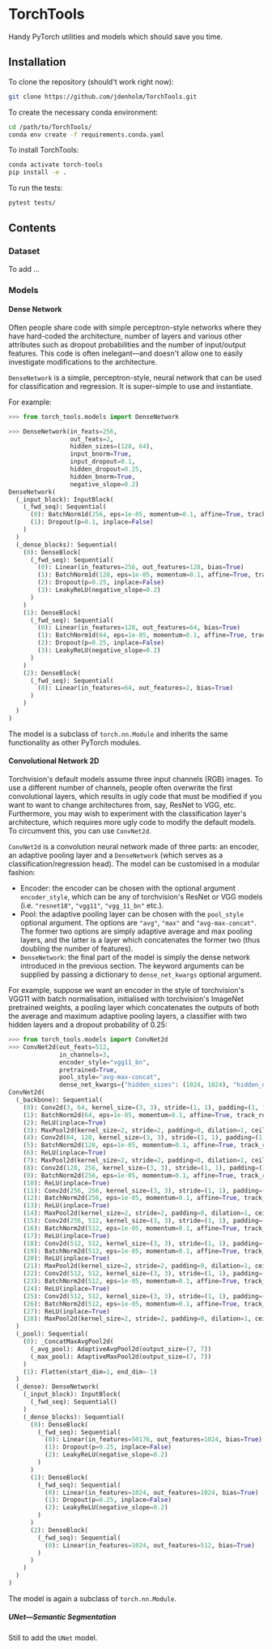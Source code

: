 # TorchTools
Handy PyTorch utilities and models which should save you time.


## Installation
To clone the repository (should't work right now):
```bash
git clone https://github.com/jdenholm/TorchTools.git
```

To create the necessary conda environment:
```bash
cd /path/to/TorchTools/
conda env create -f requirements.conda.yaml
```

To install TorchTools:
```bash
conda activate torch-tools
pip install -e .
```

To run the tests:
```bash
pytest tests/
```

## Contents


### Dataset
To add ...

### Models

#### Dense Network
Often people share code with simple perceptron-style networks where they have hard-coded the architecture, number of layers and various other attributes such as dropout probabilities and the number of input/output features. This code is often inelegant—and doesn't allow one to easily investigate modifications to the architecture.

`DenseNetwork` is a simple, perceptron-style, neural network that can be used
for classification and regression. It is super-simple to use and instantiate.

For example:
```python
>>> from torch_tools.models import DenseNetwork

>>> DenseNetwork(in_feats=256,
                 out_feats=2,
                 hidden_sizes=(128, 64),
                 input_bnorm=True,
                 input_dropout=0.1,
                 hidden_dropout=0.25,
                 hidden_bnorm=True,
                 negative_slope=0.2)
DenseNetwork(
  (_input_block): InputBlock(
    (_fwd_seq): Sequential(
      (0): BatchNorm1d(256, eps=1e-05, momentum=0.1, affine=True, track_running_stats=True)
      (1): Dropout(p=0.1, inplace=False)
    )
  )
  (_dense_blocks): Sequential(
    (0): DenseBlock(
      (_fwd_seq): Sequential(
        (0): Linear(in_features=256, out_features=128, bias=True)
        (1): BatchNorm1d(128, eps=1e-05, momentum=0.1, affine=True, track_running_stats=True)
        (2): Dropout(p=0.25, inplace=False)
        (3): LeakyReLU(negative_slope=0.2)
      )
    )
    (1): DenseBlock(
      (_fwd_seq): Sequential(
        (0): Linear(in_features=128, out_features=64, bias=True)
        (1): BatchNorm1d(64, eps=1e-05, momentum=0.1, affine=True, track_running_stats=True)
        (2): Dropout(p=0.25, inplace=False)
        (3): LeakyReLU(negative_slope=0.2)
      )
    )
    (2): DenseBlock(
      (_fwd_seq): Sequential(
        (0): Linear(in_features=64, out_features=2, bias=True)
      )
    )
  )
)
```
The model is a subclass of `torch.nn.Module` and inherits the same functionality as other PyTorch modules.

#### Convolutional Network 2D
Torchvision's default models assume three input channels (RGB) images. To use a different number of channels, people often overwrite the first convolutional layers, which results in ugly code that must be modified if you want to want to change architectures from, say, ResNet to VGG, etc. Furthermore, you may wish to experiment with the classification layer's architecture, which requires more ugly code to modify the default models. To circumvent this, you can use `ConvNet2d`.

`ConvNet2d` is a convolution neural network made of three parts: an encoder, an adaptive pooling layer and a `DenseNetwork` (which serves as a classification/regression head). The model can be customised in a modular fashion:

* Encoder: the encoder can be chosen with the optional argument `encoder_style`, which can be any of torchvision's ResNet or VGG models (i.e. `"resnet18"`, `"vgg11"`, `"vgg_11_bn"` etc.).
* Pool: the adaptive pooling layer can be chosen with the `pool_style` optional argument. The options are `"avg"`, `"max"` and `"avg-max-concat"`. The former two options are simply adaptive average and max pooling layers, and the latter is a layer which concatenates the former two (thus doubling the number of features).
* `DenseNetwork`: the final part of the model is simply the dense network introduced in the previous section. The keyword arguments can be supplied by passing a dictionary to `dense_net_kwargs` optional argument.


For example, suppose we want an encoder in the style of torchvision's VGG11 with batch normalisation, initialised with torchvision's ImageNet pretrained weights, a pooling layer which concatenates the outputs of both the average and maximum adaptive pooling layers, a classifier with two hidden layers and a dropout probability of 0.25:

```python
>>> from torch_tools.models import ConvNet2d
>>> ConvNet2d(out_feats=512,
              in_channels=3,
              encoder_style="vgg11_bn",
              pretrained=True,
              pool_style="avg-max-concat",
              dense_net_kwargs={"hidden_sizes": (1024, 1024), "hidden_dropout": 0.25})
ConvNet2d(
  (_backbone): Sequential(
    (0): Conv2d(3, 64, kernel_size=(3, 3), stride=(1, 1), padding=(1, 1))
    (1): BatchNorm2d(64, eps=1e-05, momentum=0.1, affine=True, track_running_stats=True)
    (2): ReLU(inplace=True)
    (3): MaxPool2d(kernel_size=2, stride=2, padding=0, dilation=1, ceil_mode=False)
    (4): Conv2d(64, 128, kernel_size=(3, 3), stride=(1, 1), padding=(1, 1))
    (5): BatchNorm2d(128, eps=1e-05, momentum=0.1, affine=True, track_running_stats=True)
    (6): ReLU(inplace=True)
    (7): MaxPool2d(kernel_size=2, stride=2, padding=0, dilation=1, ceil_mode=False)
    (8): Conv2d(128, 256, kernel_size=(3, 3), stride=(1, 1), padding=(1, 1))
    (9): BatchNorm2d(256, eps=1e-05, momentum=0.1, affine=True, track_running_stats=True)
    (10): ReLU(inplace=True)
    (11): Conv2d(256, 256, kernel_size=(3, 3), stride=(1, 1), padding=(1, 1))
    (12): BatchNorm2d(256, eps=1e-05, momentum=0.1, affine=True, track_running_stats=True)
    (13): ReLU(inplace=True)
    (14): MaxPool2d(kernel_size=2, stride=2, padding=0, dilation=1, ceil_mode=False)
    (15): Conv2d(256, 512, kernel_size=(3, 3), stride=(1, 1), padding=(1, 1))
    (16): BatchNorm2d(512, eps=1e-05, momentum=0.1, affine=True, track_running_stats=True)
    (17): ReLU(inplace=True)
    (18): Conv2d(512, 512, kernel_size=(3, 3), stride=(1, 1), padding=(1, 1))
    (19): BatchNorm2d(512, eps=1e-05, momentum=0.1, affine=True, track_running_stats=True)
    (20): ReLU(inplace=True)
    (21): MaxPool2d(kernel_size=2, stride=2, padding=0, dilation=1, ceil_mode=False)
    (22): Conv2d(512, 512, kernel_size=(3, 3), stride=(1, 1), padding=(1, 1))
    (23): BatchNorm2d(512, eps=1e-05, momentum=0.1, affine=True, track_running_stats=True)
    (24): ReLU(inplace=True)
    (25): Conv2d(512, 512, kernel_size=(3, 3), stride=(1, 1), padding=(1, 1))
    (26): BatchNorm2d(512, eps=1e-05, momentum=0.1, affine=True, track_running_stats=True)
    (27): ReLU(inplace=True)
    (28): MaxPool2d(kernel_size=2, stride=2, padding=0, dilation=1, ceil_mode=False)
  )
  (_pool): Sequential(
    (0): _ConcatMaxAvgPool2d(
      (_avg_pool): AdaptiveAvgPool2d(output_size=(7, 7))
      (_max_pool): AdaptiveMaxPool2d(output_size=(7, 7))
    )
    (1): Flatten(start_dim=1, end_dim=-1)
  )
  (_dense): DenseNetwork(
    (_input_block): InputBlock(
      (_fwd_seq): Sequential()
    )
    (_dense_blocks): Sequential(
      (0): DenseBlock(
        (_fwd_seq): Sequential(
          (0): Linear(in_features=50176, out_features=1024, bias=True)
          (1): Dropout(p=0.25, inplace=False)
          (2): LeakyReLU(negative_slope=0.2)
        )
      )
      (1): DenseBlock(
        (_fwd_seq): Sequential(
          (0): Linear(in_features=1024, out_features=1024, bias=True)
          (1): Dropout(p=0.25, inplace=False)
          (2): LeakyReLU(negative_slope=0.2)
        )
      )
      (2): DenseBlock(
        (_fwd_seq): Sequential(
          (0): Linear(in_features=1024, out_features=512, bias=True)
        )
      )
    )
  )
)
```

The model is again a subclass of `torch.nn.Module`.


##### UNet—Semantic Segmentation
Still to add the `UNet` model.